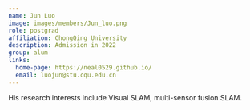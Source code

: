 ```yaml
---
name: Jun Luo
image: images/members/Jun_luo.png
role: postgrad
affiliation: ChongQing University 
description: Admission in 2022 
group: alum
links:
  home-page: https://neal0529.github.io/
  email: luojun@stu.cqu.edu.cn
---
```


His research interests include Visual SLAM, multi-sensor fusion SLAM.
